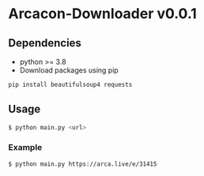 # Arcacon-Downloader v0.0.1

## Dependencies
* python >= 3.8
* Download packages using pip
```sh
pip install beautifulsoup4 requests
```

## Usage
```sh
$ python main.py <url>
```

### Example
```sh
$ python main.py https://arca.live/e/31415
```
